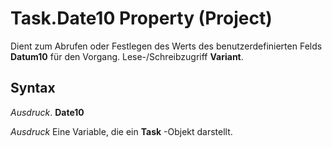 
# Task.Date10 Property (Project)

Dient zum Abrufen oder Festlegen des Werts des benutzerdefinierten Felds  **Datum10** für den Vorgang. Lese-/Schreibzugriff **Variant**.


## Syntax

 _Ausdruck_. **Date10**

 _Ausdruck_ Eine Variable, die ein **Task** -Objekt darstellt.


